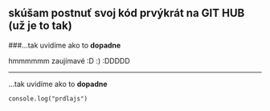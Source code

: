 ## skúšam postnuť svoj kód prvýkrát na GIT HUB (už je to tak)

###...tak uvidíme ako to **dopadne**

hmmmmmm
zaujímavé :D :) :DDDDD

---

...tak uvidíme ako to **dopadne**

```
console.log("prdlajs")
```
